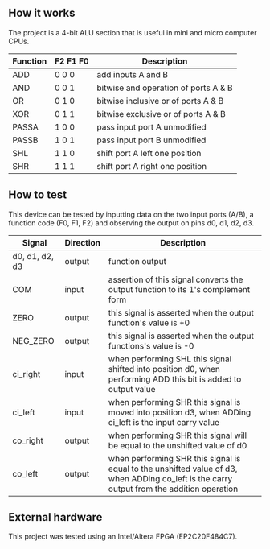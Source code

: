 <!---

This file is used to generate your project datasheet. Please fill in the information below and delete any unused
sections.

You can also include images in this folder and reference them in the markdown. Each image must be less than
512 kb in size, and the combined size of all images must be less than 1 MB.
-->

## How it works

The project is a 4-bit ALU section that is useful in mini and micro computer CPUs.

| Function    |F2  F1  F0 | Description |
| ------------|---------- | ------------ |
|ADD         |0   0   0 | add inputs A and B | 
|AND         |0   0   1 | bitwise and operation of ports A & B |
|OR          |0   1   0 | bitwise inclusive or of ports A & B |
|XOR         |0   1   1 | bitwise exclusive or of ports A & B |
|PASSA       |1   0   0 | pass input port A unmodified |
|PASSB       |1   0   1 | pass input port B unmodified |
|SHL         |1   1   0 | shift port A left one position |
|SHR         |1   1   1 | shift port A right one position |


## How to test

This device can be tested by inputting data on the two input ports (A/B), a function code (F0, F1, F2) and 
observing the output on pins d0, d1, d2, d3.

|Signal | Direction | Description |
| --- | --- | --- |
| d0, d1, d2, d3 | output| function output |
| COM | input | assertion of this signal converts the output function to its 1's complement form |
| ZERO | output | this signal is asserted when the output function's value is +0 |
| NEG_ZERO | output | this signal is asserted when the output functions's value is -0 |
| ci_right | input | when performing SHL this signal shifted into position d0, when performing ADD this bit is added to output value |
| ci_left | input | when performing SHR this signal is moved into position d3, when ADDing ci_left is the input carry value |
| co_right| output | when performing SHR this signal will be equal to the unshifted value of d0 |
| co_left | output | when performing SHR this signal is equal to the unshifted value of d3, when ADDing co_left is the carry output from the addition operation |

## External hardware

This project was tested using an Intel/Altera FPGA (EP2C20F484C7).
